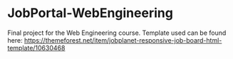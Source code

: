 # JobPortal-WebEngineering
Final project for the Web Engineering course.
Template used can be found here: https://themeforest.net/item/jobplanet-responsive-job-board-html-template/10630468

